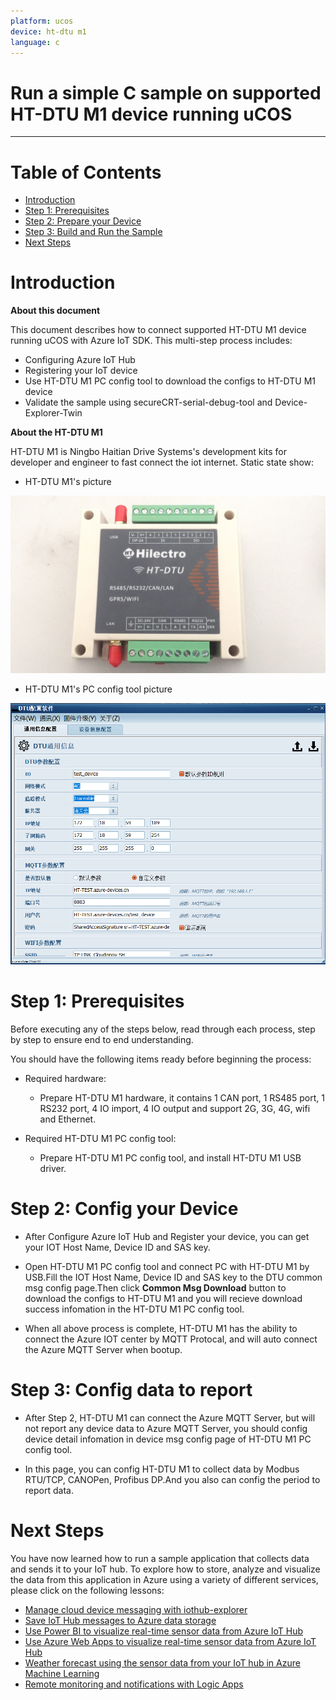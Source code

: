 ```yaml
---
platform: ucos
device: ht-dtu m1
language: c
---
```


Run a simple C sample on supported HT-DTU M1 device running uCOS
===
---

# Table of Contents

-   [Introduction](#Introduction)
-   [Step 1: Prerequisites](#Prerequisites)
-   [Step 2: Prepare your Device](#PrepareDevice)
-   [Step 3: Build and Run the Sample](#Build)
-   [Next Steps](#NextSteps)

# Introduction

**About this document**

This document describes how to connect supported HT-DTU M1 device running uCOS with Azure IoT SDK. This multi-step process includes:
-   Configuring Azure IoT Hub
-   Registering your IoT device
-   Use HT-DTU M1 PC config tool to download the configs to HT-DTU M1 device
-	Validate the sample using secureCRT-serial-debug-tool and Device-Explorer-Twin

**About the HT-DTU M1**

HT-DTU M1 is Ningbo Haitian Drive Systems's development kits for developer and engineer to fast connect the iot internet.
Static state show:

-   HT-DTU M1's  picture

![](./media/HT-DTU_M1/HT-DTU_M1.jpg)

-   HT-DTU M1's PC config tool picture

![](./media/HT-DTU_M1/ConfigTool.png)

<a name="Prerequisites"></a>
# Step 1: Prerequisites

Before executing any of the steps below, read through each process, step by step
to ensure end to end understanding.

You should have the following items ready before beginning the process:

-   Required hardware:
    -   Prepare HT-DTU M1 hardware, it contains 1 CAN port, 1 RS485 port, 1 RS232 port, 4 IO import, 4 IO output and support 2G, 3G, 4G, wifi and Ethernet.

-   Required HT-DTU M1 PC config tool:
    -   Prepare HT-DTU M1 PC config tool, and install HT-DTU M1 USB driver.

<a name="PrepareDevice"></a>
# Step 2: Config your Device

-   After Configure Azure IoT Hub and Register your device, you can get your IOT Host Name, Device ID and SAS key.

-   Open HT-DTU M1 PC config tool and connect PC with HT-DTU M1 by USB.Fill the IOT Host Name, Device ID and SAS key to the DTU common msg 
config page.Then click **Common Msg Download** button to download the configs to HT-DTU M1 and you will recieve download success infomation in
the HT-DTU M1 PC config tool.

-   When all above process is complete, HT-DTU M1 has the ability to connect the Azure IOT center by MQTT Protocal, and will auto connect the
Azure MQTT Server when bootup.

<a name="Build"></a>
# Step 3: Config data to report

-   After Step 2, HT-DTU M1 can connect the Azure MQTT Server, but will not report any device data to Azure MQTT Server, you should config device
detail infomation in device msg config page of HT-DTU M1 PC config tool.

-   In this page, you can config HT-DTU M1 to collect data by Modbus RTU/TCP, CANOPen, Profibus DP.And you also can config the period to report data.

<a name="NextSteps"></a>
# Next Steps

You have now learned how to run a sample application that collects data and sends it to your IoT hub. To explore how to store, analyze and visualize the data from this application in Azure using a variety of different services, please click on the following lessons:

-   [Manage cloud device messaging with iothub-explorer]
-   [Save IoT Hub messages to Azure data storage]
-   [Use Power BI to visualize real-time sensor data from Azure IoT Hub]
-   [Use Azure Web Apps to visualize real-time sensor data from Azure IoT Hub]
-   [Weather forecast using the sensor data from your IoT hub in Azure Machine Learning]
-   [Remote monitoring and notifications with Logic Apps]   

[Manage cloud device messaging with iothub-explorer]: https://docs.microsoft.com/en-us/azure/iot-hub/iot-hub-explorer-cloud-device-messaging
[Save IoT Hub messages to Azure data storage]: https://docs.microsoft.com/en-us/azure/iot-hub/iot-hub-store-data-in-azure-table-storage
[Use Power BI to visualize real-time sensor data from Azure IoT Hub]: https://docs.microsoft.com/en-us/azure/iot-hub/iot-hub-live-data-visualization-in-power-bi
[Use Azure Web Apps to visualize real-time sensor data from Azure IoT Hub]: https://docs.microsoft.com/en-us/azure/iot-hub/iot-hub-live-data-visualization-in-web-apps
[Weather forecast using the sensor data from your IoT hub in Azure Machine Learning]: https://docs.microsoft.com/en-us/azure/iot-hub/iot-hub-weather-forecast-machine-learning
[Remote monitoring and notifications with Logic Apps]: https://docs.microsoft.com/en-us/azure/iot-hub/iot-hub-monitoring-notifications-with-azure-logic-apps





